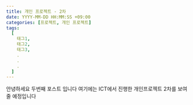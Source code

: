 ```yaml
---
title: 개인 프로젝트 - 2차
date: YYYY-MM-DD HH:MM:SS +09:00
categories: [프로젝트, 개인 프로젝트]
tags:
  [
    태그1,
    태그2,
    태그3,
    .
    .
    .
  ]
---
```

안녕하세요 두번째 포스트 입니다 여기에는 ICT에서 진행한 개인프로젝트 2차를 보여줄 예정입니다
